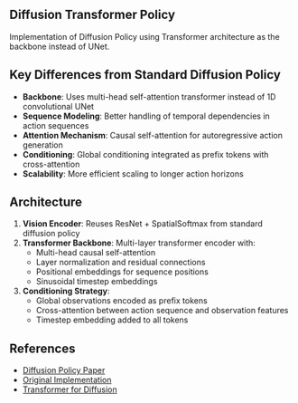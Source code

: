 ## Diffusion Transformer Policy

Implementation of Diffusion Policy using Transformer architecture as the backbone instead of UNet.

## Key Differences from Standard Diffusion Policy

- **Backbone**: Uses multi-head self-attention transformer instead of 1D convolutional UNet
- **Sequence Modeling**: Better handling of temporal dependencies in action sequences  
- **Attention Mechanism**: Causal self-attention for autoregressive action generation
- **Conditioning**: Global conditioning integrated as prefix tokens with cross-attention
- **Scalability**: More efficient scaling to longer action horizons

## Architecture

1. **Vision Encoder**: Reuses ResNet + SpatialSoftmax from standard diffusion policy
2. **Transformer Backbone**: Multi-layer transformer encoder with:
   - Multi-head causal self-attention
   - Layer normalization and residual connections
   - Positional embeddings for sequence positions
   - Sinusoidal timestep embeddings
3. **Conditioning Strategy**: 
   - Global observations encoded as prefix tokens
   - Cross-attention between action sequence and observation features
   - Timestep embedding added to all tokens

## References

- [Diffusion Policy Paper](https://diffusion-policy.cs.columbia.edu/)
- [Original Implementation](https://github.com/real-stanford/diffusion_policy)
- [Transformer for Diffusion](https://github.com/real-stanford/diffusion_policy/blob/main/diffusion_policy/model/diffusion/transformer_for_diffusion.py)